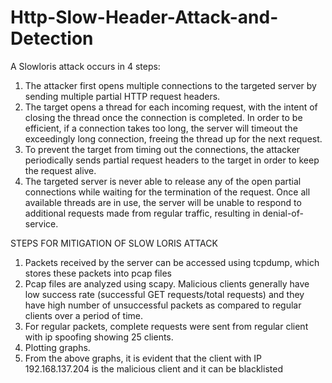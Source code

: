 # Http-Slow-Header-Attack-and-Detection
A Slowloris attack occurs in 4 steps:
1.	The attacker first opens multiple connections to the targeted server by sending multiple partial HTTP request headers.
2.	The target opens a thread for each incoming request, with the intent of closing the thread once the connection is completed. In order to be efficient, if a connection takes too long, the server will timeout the exceedingly long connection, freeing the thread up for the next request.
3.	To prevent the target from timing out the connections, the attacker periodically sends partial request headers to the target in order to keep the request alive. 
4.	The targeted server is never able to release any of the open partial connections while waiting for the termination of the request. Once all available threads are in use, the server will be unable to respond to additional requests made from regular traffic, resulting in denial-of-service.

STEPS FOR MITIGATION OF SLOW LORIS ATTACK
1.	Packets received by the server can be accessed using tcpdump, which stores these packets into pcap files
2.	Pcap files are analyzed using scapy. Malicious clients generally have low success rate (successful GET requests/total requests) and they have high number of unsuccessful packets as compared to regular clients over a period of time.
3.	For regular packets, complete requests were sent from regular client with ip spoofing showing 25 clients.
4.	Plotting graphs.
5.	From the above graphs, it is evident that the client with IP 192.168.137.204 is the malicious client and it can be blacklisted
